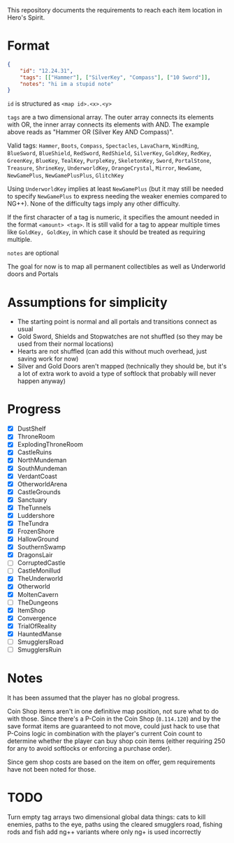 This repository documents the requirements to reach each item location in Hero's Spirit.

# Format

```json
{
    "id": "12.24.31",
    "tags": [["Hammer"], ["SilverKey", "Compass"], ["10 Sword"]],
    "notes": "hi im a stupid note"
}
```

`id` is structured as `<map id>.<x>.<y>`

`tags` are a two dimensional array. The outer array connects its elements with OR, the inner array connects its elements with AND. The example above reads as "Hammer OR (Silver Key AND Compass)".

Valid tags: `Hammer`, `Boots`, `Compass`, `Spectacles`, `LavaCharm`, `WindRing`, `BlueSword`, `BlueShield`, `RedSword`, `RedShield`, `SilverKey`, `GoldKey`, `RedKey`, `GreenKey`, `BlueKey`, `TealKey`, `PurpleKey`, `SkeletonKey`, `Sword`, `PortalStone`, `Treasure`, `ShrineKey`, `UnderworldKey`, `OrangeCrystal`, `Mirror`, `NewGame`, `NewGamePlus`, `NewGamePlusPlus`, `GlitchKey`

Using `UnderworldKey` implies at least `NewGamePlus` (but it may still be needed to specify `NewGamePlus` to express needing the weaker enemies compared to NG++). None of the difficulty tags imply any other difficulty.

If the first character of a tag is numeric, it specifies the amount needed in the format `<amount> <tag>`. It is still valid for a tag to appear multiple times like `GoldKey, GoldKey`, in which case it should be treated as requiring multiple.

`notes` are optional

The goal for now is to map all permanent collectibles as well as Underworld doors and Portals

# Assumptions for simplicity

- The starting point is normal and all portals and transitions connect as usual
- Gold Sword, Shields and Stopwatches are not shuffled (so they may be used from their normal locations)
- Hearts are not shuffled (can add this without much overhead, just saving work for now)
- Silver and Gold Doors aren't mapped (technically they should be, but it's a lot of extra work to avoid a type of softlock that probably will never happen anyway)

# Progress

- [x] DustShelf
- [x] ThroneRoom
- [x] ExplodingThroneRoom
- [x] CastleRuins
- [x] NorthMundeman
- [x] SouthMundeman
- [x] VerdantCoast
- [x] OtherworldArena
- [x] CastleGrounds
- [x] Sanctuary
- [x] TheTunnels
- [x] Luddershore
- [x] TheTundra
- [x] FrozenShore
- [x] HallowGround
- [x] SouthernSwamp
- [x] DragonsLair
- [ ] CorruptedCastle
- [ ] CastleMonillud
- [x] TheUnderworld
- [x] Otherworld
- [x] MoltenCavern
- [ ] TheDungeons
- [x] ItemShop
- [x] Convergence
- [x] TrialOfReality
- [x] HauntedManse
- [ ] SmugglersRoad
- [ ] SmugglersRuin

# Notes

It has been assumed that the player has no global progress.

Coin Shop items aren't in one definitive map position, not sure what to do with those.
Since there's a P-Coin in the Coin Shop (`8.114.120`) and by the save format items are guaranteed to not move, could just hack to use that P-Coins logic in combination with the player's current Coin count to determine whether the player can buy shop coin items (either requiring 250 for any to avoid softlocks or enforcing a purchase order).

Since gem shop costs are based on the item on offer, gem requirements have not been noted for those.

# TODO
Turn empty tag arrays two dimensional
global data things: cats to kill enemies, paths to the eye, paths using the cleared smugglers road, fishing rods and fish
add ng++ variants where only ng+ is used incorrectly
